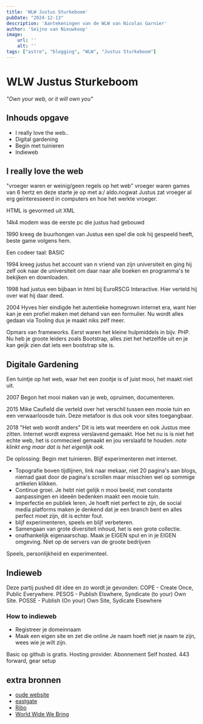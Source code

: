 ```yaml
---
title: 'WLW Justus Sturkeboom'
pubDate: "2024-12-13"
description: 'Aantekeningen van de WLW van Nicolas Garnier'
author: 'Seijno van Nieuwkoop'
image:
    url: ''
    alt: ''
tags: ["astro", "blogging", "WLW", "Justus Sturkeboom"]
---
```

# WLW Justus Sturkeboom
_"Own your web, or it will own you"_

## Inhouds opgave
* I really love the web..
* Digital gardening
* Begin met tuinieren
* Indieweb

## I really love the web
"vroeger waren er weinig/geen regels op het web"
vroeger waren games van 6 hertz en deze starte je op met a:/ aldo.nogwat
Justus zat vroeger al erg geïnteresseerd in computers en hoe het werkte vroeger.

HTML is gevormed uit XML 

14k4 modem was de eerste pc die justus had gebouwd

1990 kreeg de buurhongen van Justus een spel die ook hij gespeeld heeft, beste game volgens hem.

Een codeer taal: BASIC

1994 kreeg justus het account van n vriend van zijn universiteit en ging hij zelf ook naar de universiteit om daar naar alle boeken en programma's te bekijken en downloaden.

1998 had justus een bijbaan in html bij EuroRSCG Interactive. Hier verteld hij over wat hij daar deed.

2004 Hyves hier eindigde het autentieke homegrown internet era, want hier kan je een profiel maken met dehand van een formulier.
Nu wordt alles gedaan via Tooling dus je maakt niks zelf meer.

Opmars van frameworks. Eerst waren het kleine hulpmiddels in bijv. PHP. Nu heb je groote leiders zoals Bootstrap, alles ziet het hetzelfde uit en je kan geijk zien dat iets een bootstrap site is.

## Digitale Gardening
Een tuintje op het web, waar het een zooitje is of juist mooi, het maakt niet uit.

2007 Begon het mooi maken van je web, opruimen, documenteren. 

2015 Mike Caufield die verteld over het verschil tussen een mooie tuin en een verwaarloosde tuin. Deze metafoor is dus ook voor sites toegangbaar.

2018 "Het web wordt anders" Dit is iets wat meerdere en ook Justus mee zitten. Internet wordt express verslavend gemaakt. Hoe het nu is is niet het echte web, het is commecieel gemaakt en jou verslaafd te houden. *note klinkt eng maar dat is het eigenlijk ook.*

De oplossing: Begin met tuinieren. Blijf experimenteren met internet. 

- Topografie boven tijdlijnen, link naar mekaar, niet 20 pagina's aan blogs, niemad gaat door de pagina's scrollen maar misschien wel op sommige artikelen klikken.
- Continue groei. Je hebt niet gelijk n mooi beeld, met constante aanpassingen en ideeën bedenken maakt een mooie tuin.
- Imperfectie en publiek leren, Je hoeft niet perfect te zijn, de social media platforms maken je denkend dat je een branch bent en alles perfect moet zijn, dit is echter fout. 
- blijf experimenteren, speels en blijf verbeteren. 
- Samengaan van grote diversiteit inhoud, het is een grote collectie.
- onafhankelijk eigenaarschap. Maak je EIGEN spul en in je EIGEN omgeving. Niet op de servers van de groote bedrijven

Speels, personlijkheid en experimenteel.

## Indieweb
Deze partij pushed dit idee en zo wordt je gevonden:
COPE - Create Once, Public Everywhere.
PESOS - Publish Elswhere, Syndicate (to your) Own Site.
POSSE - Publish (On your) Own Site, Sydicate Elsewhere

### How to indieweb
* Registreer je domeinnaam
* Maak een eigen site en zet die online
Je naam hoeft niet je naam te zijn, wees wie je wilt zijn.

Basic op github is gratis.
Hosting provider. Abonnement
Self hosted. 443 forward, gear setup

## extra bronnen
- [oude website]()
- [eastgate](https://eastgate.com/garden/)
- [Ribo](https://ribo.zone/)
- [World Wide We Bring](https://2024.worldwidewebring.club/)
